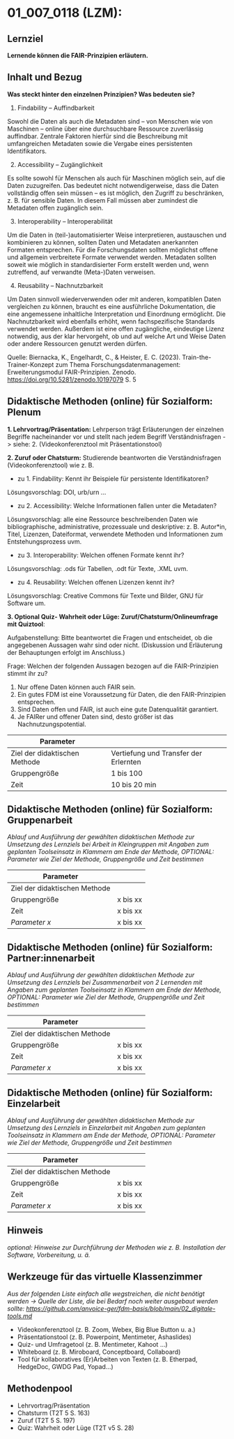 <!--
author: Anne Voigt
email:    
version:  v1
language: DE
icon:     
link:     
comment:  OER.net FDM-Basiskurs
-->

# 01_007_0118 (LZM): 

## Lernziel

**Lernende können die FAIR-Prinzipien erläutern.**

## Inhalt und Bezug
**Was steckt hinter den einzelnen Prinzipien? Was bedeuten sie?**

1. Findability – Auffindbarkeit

Sowohl die Daten als auch die Metadaten sind – von Menschen wie von Maschinen – online über eine durchsuchbare Ressource zuverlässig auffindbar. Zentrale Faktoren hierfür sind die Beschreibung mit umfangreichen Metadaten sowie die Vergabe eines persistenten Identifikators.

2. Accessibility – Zugänglichkeit

Es sollte sowohl für Menschen als auch für Maschinen möglich sein, auf die Daten zuzugreifen. Das bedeutet nicht notwendigerweise, dass die Daten vollständig offen sein müssen – es ist möglich, den Zugriff zu beschränken, z. B. für sensible Daten. In diesem Fall müssen aber zumindest die Metadaten offen zugänglich sein.

3. Interoperability – Interoperabilität

Um die Daten in (teil-)automatisierter Weise interpretieren, austauschen und kombinieren zu können, sollten Daten und Metadaten anerkannten Formaten entsprechen. Für die Forschungsdaten sollten möglichst offene und allgemein verbreitete Formate verwendet werden.
Metadaten sollten soweit wie möglich in standardisierter Form erstellt werden und, wenn zutreffend, auf verwandte (Meta-)Daten verweisen.

4. Reusability – Nachnutzbarkeit

Um Daten sinnvoll wiederverwenden oder mit anderen, kompatiblen Daten vergleichen zu können, braucht es eine ausführliche Dokumentation, die eine angemessene inhaltliche Interpretation und Einordnung ermöglicht. Die Nachnutzbarkeit wird ebenfalls erhöht, wenn fachspezifische Standards verwendet werden.
Außerdem ist eine offen zugängliche, eindeutige Lizenz notwendig, aus der klar hervorgeht, ob und auf welche Art und Weise Daten oder andere Ressourcen genutzt werden dürfen.

Quelle: Biernacka, K., Engelhardt, C., & Heister, E. C. (2023). Train-the-Trainer-Konzept zum Thema Forschungsdatenmanagement: Erweiterungsmodul FAIR-Prinzipien. Zenodo. https://doi.org/10.5281/zenodo.10197079 S. 5



## Didaktische Methoden (online) für Sozialform: Plenum

**1. Lehrvortrag/Präsentation:** Lehrperson trägt Erläuterungen der einzelnen Begriffe nacheinander vor und stellt nach jedem Begriff Verständnisfragen -> siehe: 2. (Videokonferenztool mit Präsentationstool)

**2. Zuruf oder Chatsturm:** Studierende beantworten die Verständnisfragen (Videokonferenztool) wie z. B.

* zu 1. Findability: Kennt ihr Beispiele für persistente Identifikatoren? 

Lösungsvorschlag: DOI, urb/urn …
* zu 2. Accessibility: Welche Informationen fallen unter die Metadaten? 

Lösungsvorschlag: alle eine Ressource beschreibenden Daten wie bibliographische, administrative, prozessuale und deskriptive: z. B. Autor*in, Titel, Lizenzen, Dateiformat, verwendete Methoden und Informationen zum Entstehungsprozess uvm. 
* zu 3. Interoperability: Welchen offenen Formate kennt ihr?

Lösungsvorschlag: .ods für Tabellen, .odt für Texte, .XML uvm.
* zu 4. Reusability: Welchen offenen Lizenzen kennt ihr?

Lösungsvorschlag:  Creative Commons für Texte und Bilder, GNU für Software um.

**3. Optional Quiz- Wahrheit oder Lüge: Zuruf/Chatsturm/Onlineumfrage mit Quiztool**:

Aufgabenstellung: Bitte beantwortet die Fragen und entscheidet, ob die angegebenen Aussagen wahr sind oder nicht. (Diskussion und Erläuterung der Behauptungen erfolgt im Anschluss.)

Frage: Welchen der folgenden Aussagen bezogen auf die FAIR-Prinzipien stimmt ihr zu?

1) Nur offene Daten können auch FAIR sein.
2) Ein gutes FDM ist eine Voraussetzung für Daten, die den FAIR-Prinzipien entsprechen.
3) Sind Daten offen und FAIR, ist auch eine gute Datenqualität garantiert.
4) Je FAIRer und offener Daten sind, desto größer ist das Nachnutzungspotential.


| Parameter                         |          |
| -----------------------------     | -------- |
| Ziel der didaktischen Methode     |Vertiefung und Transfer der Erlernten   |
| Gruppengröße                      | 1 bis 100 |
| Zeit                              | 10 bis 20 min |


## Didaktische Methoden (online) für Sozialform: Gruppenarbeit
_Ablauf und Ausführung der gewählten didaktischen Methode zur Umsetzung des Lernziels bei Arbeit in Kleingruppen mit Angaben zum geplanten Toolseinsatz in Klammern am Ende der Methode, OPTIONAL: Parameter wie Ziel der Methode, Gruppengröße und Zeit bestimmen_

| Parameter                         |          |
| -----------------------------     | -------- |
| Ziel der didaktischen Methode     |          |
| Gruppengröße                      | x bis xx |
| Zeit                              | x bis xx |
| *Parameter x*                     | x bis xx |


## Didaktische Methoden (online) für Sozialform: Partner:innenarbeit
_Ablauf und Ausführung der gewählten didaktischen Methode zur Umsetzung des Lernziels bei Zusammenarbeit von 2 Lernenden mit Angaben zum geplanten Toolseinsatz in Klammern am Ende der Methode, OPTIONAL: Parameter wie Ziel der Methode, Gruppengröße und Zeit bestimmen_

| Parameter                         |          |
| -----------------------------     | -------- |
| Ziel der didaktischen Methode     |          |
| Gruppengröße                      | x bis xx |
| Zeit                              | x bis xx |
| *Parameter x*                     | x bis xx |


## Didaktische Methoden (online) für Sozialform: Einzelarbeit
_Ablauf und Ausführung der gewählten didaktischen Methode zur Umsetzung des Lernziels in Einzelarbeit mit Angaben zum geplanten Toolseinsatz in Klammern am Ende der Methode, OPTIONAL: Parameter wie Ziel der Methode, Gruppengröße und Zeit bestimmen_

| Parameter                         |          |
| -----------------------------     | -------- |
| Ziel der didaktischen Methode     |          |
| Gruppengröße                      | x bis xx |
| Zeit                              | x bis xx |
| *Parameter x*                     | x bis xx |


## Hinweis
_optional: Hinweise zur Durchführung der Methoden wie z. B. Installation der Software, Vorbereitung, u. ä._


## Werkzeuge für das virtuelle Klassenzimmer
_Aus der folgenden Liste einfach alle wegstreichen, die nicht benötigt werden ->  Quelle der Liste, die bei Bedarf noch weiter ausgebaut werden sollte: https://github.com/anvoice-ger/fdm-basis/blob/main/02_digitale-tools.md_

* Videokonferenztool (z. B. Zoom, Webex, Big Blue Button u. a.)
* Präsentationstool (z. B. Powerpoint, Mentimeter, Ashaslides)
* Quiz- und Umfragetool (z. B. Mentimeter, Kahoot ...)
* Whiteboard (z. B. Miroboard, Conceptboard, Collaboard)
* Tool für kollaboratives (Er)Arbeiten von Texten (z. B. Etherpad, HedgeDoc, GWDG Pad, Yopad...)

## Methodenpool
* Lehrvortrag/Präsentation
* Chatsturm (T2T 5 S. 163)
* Zuruf (T2T 5 S. 197)
* Quiz: Wahrheit oder Lüge (T2T v5 S. 28)
